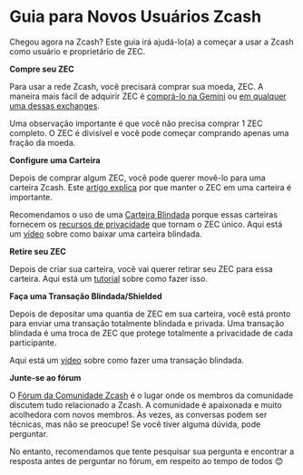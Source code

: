 # Guia para Novos Usuários Zcash

Chegou agora na Zcash? Este guia irá ajudá-lo(a) a começar a usar a Zcash como usuário e proprietário de ZEC.

**Compre seu ZEC**

Para usar a rede Zcash, você precisará comprar sua moeda, ZEC. A maneira mais fácil de adquirir ZEC é [comprá-lo na Gemini](https://www.gemini.com/prices/zcash) ou [em qualquer uma dessas exchanges](https://z.cash/exchanges/).

Uma observação importante é que você não precisa comprar 1 ZEC completo. O ZEC é divisível e você pode começar comprando apenas uma fração da moeda.

**Configure uma Carteira**

Depois de comprar algum ZEC, você pode querer movê-lo para uma carteira Zcash. Este [artigo explica](https://www.ledger.com/academy/not-your-keys-not-your-coins-why-it-matters) por que manter o ZEC em uma carteira é importante.

Recomendamos o uso de uma [Carteira Blindada](https://zechub.wiki/wallets) porque essas carteiras fornecem os [recursos de privacidade](https://www.gemini.com/prices/zcash) que tornam o ZEC único. Aqui está um [vídeo](https://www.youtube.com/watch?v=G92zBIr-Wms) sobre como baixar uma carteira blindada.

**Retire seu ZEC**

Depois de criar sua carteira, você vai querer retirar seu ZEC para essa carteira. Aqui está um [tutorial](https://twitter.com/decentralistdan/status/w1508831570165121033) sobre como fazer isso.

**Faça uma Transação Blindada/Shielded**

Depois de depositar uma quantia de ZEC em sua carteira, você está pronto para enviar uma transação totalmente blindada e privada. Uma transação blindada é uma troca de ZEC que protege totalmente a privacidade de cada participante.

Aqui está um [vídeo](https://www.youtube.com/watch?v=9WJSMxag2IQ) sobre como fazer uma transação blindada.

**Junte-se ao fórum**

O [Fórum da Comunidade Zcash](https://forum.zcashcommunity.com/) é o lugar onde os membros da comunidade discutem tudo relacionado a Zcash. A comunidade é apaixonada e muito acolhedora com novos membros. Às vezes, as conversas podem ser técnicas, mas não se preocupe! Se você tiver alguma dúvida, pode perguntar.

No entanto, recomendamos que tente pesquisar sua pergunta e encontrar a resposta antes de perguntar no fórum, em respeito ao tempo de todos 😊
